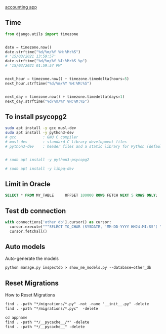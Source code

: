 [accounting app](https://django-hordak.readthedocs.io/en/stable/accounting-for-developers.html)


## Time
```py
from django.utils import timezone


date = timezone.now()
date.strftime("%d/%m/%Y %H:%M:%S")
# '15/03/2021 13:59:57'
date.strftime("%d/%m/%Y %I:%M:%S %p")
# '15/03/2021 01:59:57 PM'


next_hour = timezone.now() + timezone.timedelta(hours=5)
next_hour.strftime("%d/%m/%Y %H:%M:%S")


next_day = timezone.now() + timezone.timedelta(days=1)
next_day.strftime("%d/%m/%Y %H:%M:%S")
```


## To install psycopg2
```bash
sudo apt install -y gcc musl-dev
sudo apt install -y python3-dev
# gcc            : GNU C compiler
# musl-dev       : standard C library development files
# python3-dev    : header files and a static library for Python (default)


# sudo apt install -y python3-psycopg2

# sudo apt install -y libpq-dev
```


## Limit in Oracle
```sql
SELECT * FROM MY_TABLE     OFFSET 100000 ROWS FETCH NEXT 5 ROWS ONLY;
```



## Test db connection
```py
with connections['other_db'].cursor() as cursor:
  cursor.execute("""SELECT TO_CHAR (SYSDATE, 'MM-DD-YYYY HH24:MI:SS') "NOW" FROM DUAL;""")
  cursor.fetchall()
```



## Auto models
Auto-generate the models 
```txt
python manage.py inspectdb > show_me_models.py --database=other_db
```



## Reset Migrations
How to Reset Migrations
```txt
find . -path "*/migrations/*.py" -not -name "__init__.py" -delete
find . -path "*/migrations/*.pyc"  -delete

cd appname
find . -path "*/__pycache__/*" -delete
find . -path "*/__pycache__" -delete
```
